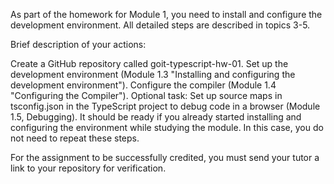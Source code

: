 As part of the homework for Module 1, you need to install and configure the development environment. All detailed steps are described in topics 3-5.

Brief description of your actions:

Create a GitHub repository called goit-typescript-hw-01.
Set up the development environment (Module 1.3 "Installing and configuring the development environment").
Configure the compiler (Module 1.4 "Configuring the Compiler").
Optional task: Set up source maps in tsconfig.json in the TypeScript project to debug code in a browser (Module 1.5, Debugging).
It should be ready if you already started installing and configuring the environment while studying the module. In this case, you do not need to repeat these steps.

For the assignment to be successfully credited, you must send your tutor a link to your repository for verification.
